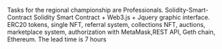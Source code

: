 Tasks for the regional championship are Professionals. Solidity-Smart-Contract
Solidity Smart Contract + Web3.js + Jquery graphic interface. ERC20 tokens, single NFT, referral system, collections NFT, auctions, marketplace system, authorization with MetaMask,REST API, Geth chain, Ethereum. The lead time is 7 hours
